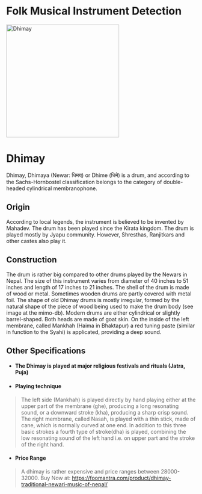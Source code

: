 # Folk Musical Instrument Detection

<img src="https://i.pinimg.com/originals/d7/22/19/d7221904672362ee8647a2713108997e.jpg" alt="Dhimay" width="300"/>

<!-- ![Dhimay](https://i.pinimg.com/originals/d7/22/19/d7221904672362ee8647a2713108997e.jpg) -->
# Dhimay

Dhimay, Dhimaya (Newar: धिमय्) or Dhime (धिमे) is a drum, and according to the Sachs-Hornbostel classification belongs to the category of double-headed cylindrical membranophone.


## Origin

According to local legends, the instrument is believed to be invented by Mahadev. The drum has been played since the Kirata kingdom. The drum is played mostly by Jyapu community. However, Shresthas, Ranjitkars and other castes also play it.

## Construction

The drum is rather big compared to other drums played by the Newars in Nepal. The size of this instrument varies from diameter of 40 inches to 51 inches and length of 17 inches to 21 inches. The shell of the drum is made of wood or metal. Sometimes wooden drums are partly covered with metal foil. The shape of old Dhimay drums is mostly irregular, formed by the natural shape of the piece of wood being used to make the drum body (see image at the mimo-db). Modern drums are either cylindrical or slightly barrel-shaped. Both heads are made of goat skin. On the inside of the left membrane, called Mankhah (Haima in Bhaktapur) a red tuning paste (similar in function to the Syahi) is applicated, providing a deep sound.

## Other Specifications

- #### The Dhimay is played at major religious festivals and rituals (Jatra, Puja)
- #### Playing technique
> The left side (Mankhah) is played directly by hand playing either at the upper part of the membrane (ghe), producing a long resonating sound, or a downward stroke (kha), producing a sharp crisp sound. The right membrane, called Nasah, is played with a thin stick, made of cane, which is normally curved at one end. In addition to this three basic strokes a fourth type of stroke(dha) is played, combining the low resonating sound of the left hand i.e. on upper part and the stroke of the right hand. 
- #### Price Range 
> A dhimay is rather expensive and price ranges between 28000-32000.
> Buy Now at: https://foomantra.com/product/dhimay-traditional-newari-music-of-nepal/
